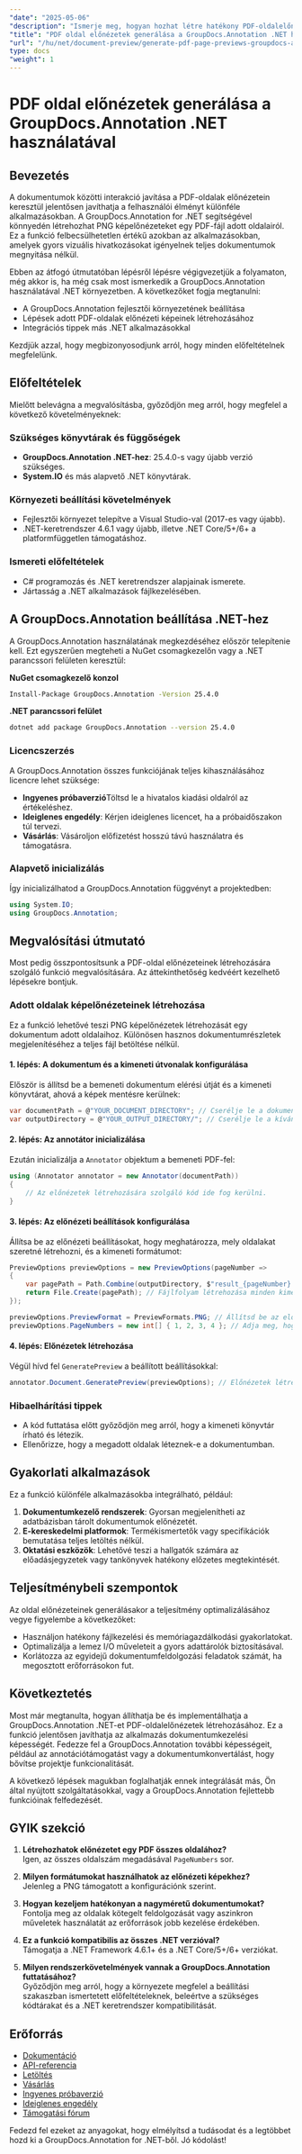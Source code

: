 ```yaml
---
"date": "2025-05-06"
"description": "Ismerje meg, hogyan hozhat létre hatékony PDF-oldalelőnézeteket a GroupDocs.Annotation for .NET segítségével. Fokozza a dokumentumokkal való interakciót és egyszerűsíti a munkafolyamatot."
"title": "PDF oldal előnézetek generálása a GroupDocs.Annotation .NET használatával – Átfogó útmutató"
"url": "/hu/net/document-preview/generate-pdf-page-previews-groupdocs-annotation-net/"
type: docs
"weight": 1
---
```


# PDF oldal előnézetek generálása a GroupDocs.Annotation .NET használatával

## Bevezetés

A dokumentumok közötti interakció javítása a PDF-oldalak előnézetein keresztül jelentősen javíthatja a felhasználói élményt különféle alkalmazásokban. A GroupDocs.Annotation for .NET segítségével könnyedén létrehozhat PNG képelőnézeteket egy PDF-fájl adott oldalairól. Ez a funkció felbecsülhetetlen értékű azokban az alkalmazásokban, amelyek gyors vizuális hivatkozásokat igényelnek teljes dokumentumok megnyitása nélkül.

Ebben az átfogó útmutatóban lépésről lépésre végigvezetjük a folyamaton, még akkor is, ha még csak most ismerkedik a GroupDocs.Annotation használatával .NET környezetben. A következőket fogja megtanulni:
- A GroupDocs.Annotation fejlesztői környezetének beállítása
- Lépések adott PDF-oldalak előnézeti képeinek létrehozásához
- Integrációs tippek más .NET alkalmazásokkal

Kezdjük azzal, hogy megbizonyosodjunk arról, hogy minden előfeltételnek megfelelünk.

## Előfeltételek

Mielőtt belevágna a megvalósításba, győződjön meg arról, hogy megfelel a következő követelményeknek:

### Szükséges könyvtárak és függőségek

- **GroupDocs.Annotation .NET-hez**: 25.4.0-s vagy újabb verzió szükséges.
- **System.IO** és más alapvető .NET könyvtárak.

### Környezeti beállítási követelmények

- Fejlesztői környezet telepítve a Visual Studio-val (2017-es vagy újabb).
- .NET-keretrendszer 4.6.1 vagy újabb, illetve .NET Core/5+/6+ a platformfüggetlen támogatáshoz.

### Ismereti előfeltételek

- C# programozás és .NET keretrendszer alapjainak ismerete.
- Jártasság a .NET alkalmazások fájlkezelésében.

## A GroupDocs.Annotation beállítása .NET-hez

A GroupDocs.Annotation használatának megkezdéséhez először telepítenie kell. Ezt egyszerűen megteheti a NuGet csomagkezelőn vagy a .NET parancssori felületen keresztül:

**NuGet csomagkezelő konzol**
```bash
Install-Package GroupDocs.Annotation -Version 25.4.0
```

**.NET parancssori felület**
```bash
dotnet add package GroupDocs.Annotation --version 25.4.0
```

### Licencszerzés

A GroupDocs.Annotation összes funkciójának teljes kihasználásához licencre lehet szüksége:
- **Ingyenes próbaverzió**Töltsd le a hivatalos kiadási oldalról az értékeléshez.
- **Ideiglenes engedély**: Kérjen ideiglenes licencet, ha a próbaidőszakon túl tervezi.
- **Vásárlás**: Vásároljon előfizetést hosszú távú használatra és támogatásra.

### Alapvető inicializálás

Így inicializálhatod a GroupDocs.Annotation függvényt a projektedben:
```csharp
using System.IO;
using GroupDocs.Annotation;
```

## Megvalósítási útmutató

Most pedig összpontosítsunk a PDF-oldal előnézeteinek létrehozására szolgáló funkció megvalósítására. Az áttekinthetőség kedvéért kezelhető lépésekre bontjuk.

### Adott oldalak képelőnézeteinek létrehozása

Ez a funkció lehetővé teszi PNG képelőnézetek létrehozását egy dokumentum adott oldalaihoz. Különösen hasznos dokumentumrészletek megjelenítéséhez a teljes fájl betöltése nélkül.

#### 1. lépés: A dokumentum és a kimeneti útvonalak konfigurálása

Először is állítsd be a bemeneti dokumentum elérési útját és a kimeneti könyvtárat, ahová a képek mentésre kerülnek:
```csharp
var documentPath = @"YOUR_DOCUMENT_DIRECTORY"; // Cserélje le a dokumentum elérési útjára
var outputDirectory = @"YOUR_OUTPUT_DIRECTORY/"; // Cserélje le a kívánt kimeneti könyvtárra
```

#### 2. lépés: Az annotátor inicializálása

Ezután inicializálja a `Annotator` objektum a bemeneti PDF-fel:
```csharp
using (Annotator annotator = new Annotator(documentPath))
{
    // Az előnézetek létrehozására szolgáló kód ide fog kerülni.
}
```

#### 3. lépés: Az előnézeti beállítások konfigurálása

Állítsa be az előnézeti beállításokat, hogy meghatározza, mely oldalakat szeretné létrehozni, és a kimeneti formátumot:
```csharp
PreviewOptions previewOptions = new PreviewOptions(pageNumber =>
{
    var pagePath = Path.Combine(outputDirectory, $"result_{pageNumber}.png");
    return File.Create(pagePath); // Fájlfolyam létrehozása minden kimeneti képhez
});

previewOptions.PreviewFormat = PreviewFormats.PNG; // Állítsd be az előnézetek formátumát PNG-re.
previewOptions.PageNumbers = new int[] { 1, 2, 3, 4 }; // Adja meg, hogy mely oldalakhoz generáljon előnézetet.
```

#### 4. lépés: Előnézetek létrehozása

Végül hívd fel `GeneratePreview` a beállított beállításokkal:
```csharp
annotator.Document.GeneratePreview(previewOptions); // Előnézetek létrehozása a konfigurált beállítások alapján.
```

### Hibaelhárítási tippek

- A kód futtatása előtt győződjön meg arról, hogy a kimeneti könyvtár írható és létezik.
- Ellenőrizze, hogy a megadott oldalak léteznek-e a dokumentumban.

## Gyakorlati alkalmazások

Ez a funkció különféle alkalmazásokba integrálható, például:
1. **Dokumentumkezelő rendszerek**: Gyorsan megjelenítheti az adatbázisban tárolt dokumentumok előnézetét.
2. **E-kereskedelmi platformok**: Termékismertetők vagy specifikációk bemutatása teljes letöltés nélkül.
3. **Oktatási eszközök**: Lehetővé teszi a hallgatók számára az előadásjegyzetek vagy tankönyvek hatékony előzetes megtekintését.

## Teljesítménybeli szempontok

Az oldal előnézeteinek generálásakor a teljesítmény optimalizálásához vegye figyelembe a következőket:
- Használjon hatékony fájlkezelési és memóriagazdálkodási gyakorlatokat.
- Optimalizálja a lemez I/O műveleteit a gyors adattárolók biztosításával.
- Korlátozza az egyidejű dokumentumfeldolgozási feladatok számát, ha megosztott erőforrásokon fut.

## Következtetés

Most már megtanulta, hogyan állíthatja be és implementálhatja a GroupDocs.Annotation .NET-et PDF-oldalelőnézetek létrehozásához. Ez a funkció jelentősen javíthatja az alkalmazás dokumentumkezelési képességét. Fedezze fel a GroupDocs.Annotation további képességeit, például az annotációtámogatást vagy a dokumentumkonvertálást, hogy bővítse projektje funkcionalitását.

A következő lépések magukban foglalhatják ennek integrálását más, Ön által nyújtott szolgáltatásokkal, vagy a GroupDocs.Annotation fejlettebb funkcióinak felfedezését.

## GYIK szekció

1. **Létrehozhatok előnézetet egy PDF összes oldalához?**  
   Igen, az összes oldalszám megadásával `PageNumbers` sor.

2. **Milyen formátumokat használhatok az előnézeti képekhez?**  
   Jelenleg a PNG támogatott a konfigurációnk szerint.

3. **Hogyan kezeljem hatékonyan a nagyméretű dokumentumokat?**  
   Fontolja meg az oldalak kötegelt feldolgozását vagy aszinkron műveletek használatát az erőforrások jobb kezelése érdekében.

4. **Ez a funkció kompatibilis az összes .NET verzióval?**  
   Támogatja a .NET Framework 4.6.1+ és a .NET Core/5+/6+ verziókat.

5. **Milyen rendszerkövetelmények vannak a GroupDocs.Annotation futtatásához?**  
   Győződjön meg arról, hogy a környezete megfelel a beállítási szakaszban ismertetett előfeltételeknek, beleértve a szükséges kódtárakat és a .NET keretrendszer kompatibilitását.

## Erőforrás

- [Dokumentáció](https://docs.groupdocs.com/annotation/net/)
- [API-referencia](https://reference.groupdocs.com/annotation/net/)
- [Letöltés](https://releases.groupdocs.com/annotation/net/)
- [Vásárlás](https://purchase.groupdocs.com/buy)
- [Ingyenes próbaverzió](https://releases.groupdocs.com/annotation/net/)
- [Ideiglenes engedély](https://purchase.groupdocs.com/temporary-license/)
- [Támogatási fórum](https://forum.groupdocs.com/c/annotation/) 

Fedezd fel ezeket az anyagokat, hogy elmélyítsd a tudásodat és a legtöbbet hozd ki a GroupDocs.Annotation for .NET-ből. Jó kódolást!